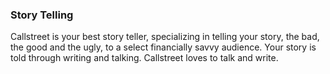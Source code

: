 ### Story Telling

Callstreet is your best story teller, specializing in telling your story, the bad, the good and the ugly, to a select financially savvy audience. Your story is told through writing and talking. Callstreet loves to talk and write.